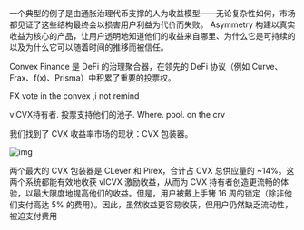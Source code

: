 一个典型的例子是由通胀治理代币支撑的人为收益模型——无论复杂性如何，市场都见证了这些结构最终会以损害用户利益为代价而失败。 Asymmetry 构建以真实收益为核心的产品，让用户透明地知道他们的收益来自哪里、为什么它是可持续的以及为什么它可以随着时间的推移而被信任。



Convex Finance 是 DeFi 的治理聚合器，在领先的 DeFi 协议（例如 Curve、Frax、f(x)、Prisma）中积累了重要的投票权。

 FX   vote  in the convex  ,i  not remind  

vlCVX持有者.   投票支持他们的池子.   Where. pool. on the crv

我们找到了 CVX 收益率市场的现状：CVX 包装器。

![img](https://miro.medium.com/v2/resize:fit:1400/0*NrJs6YJFbPvG3-z2)

两个最大的 CVX 包装器是 CLever 和 Pirex，合计占 CVX 总供应量的 ~14%。这两个系统都能有效地收获 vlCVX 激励收益，从而为 CVX 持有者创造更流畅的体验，以最大限度地提高他们的收益。但是，用户被戴上手铐 16 周的锁定（除非他们支付高达 5% 的费用）。因此，虽然收益更容易收获，但用户仍然缺乏流动性，被迫支付费用